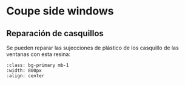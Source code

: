 # Coupe side windows

## Reparación de casquillos

Se pueden reparar las sujecciones de plástico de los casquillo de las ventanas
con esta resina:


```{image} ./images/products/innotec.png
:class: bg-primary mb-1
:width: 800px
:align: center
```